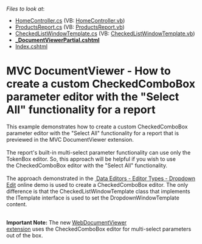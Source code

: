 <!-- default file list -->
*Files to look at*:

* [HomeController.cs](./CS/T262163/Controllers/HomeController.cs) (VB: [HomeController.vb](./VB/T262163/Controllers/HomeController.vb))
* [ProductsReport.cs](./CS/T262163/Reports/ProductsReport.cs) (VB: [ProductsReport.vb](./VB/T262163/Reports/ProductsReport.vb))
* [CheckedListWindowTemplate.cs](./CS/T262163/Templates/CheckedListWindowTemplate.cs) (VB: [CheckedListWindowTemplate.vb](./VB/T262163/Templates/CheckedListWindowTemplate.vb))
* **[_DocumentViewerPartial.cshtml](./CS/T262163/Views/Home/_DocumentViewerPartial.cshtml)**
* [Index.cshtml](./CS/T262163/Views/Home/Index.cshtml)
<!-- default file list end -->
# MVC DocumentViewer - How to create a custom CheckedComboBox parameter editor with the "Select All" functionality for a report


<p>This example demonstrates how to create a custom CheckedComboBox parameter editor with the "Select All" functionality for a report that is previewed in the MVC DocumentViewer extension. <br /><br />The report's built-in multi-select parameter functionality can use only the TokenBox editor. So, this approach will be helpful if you wish to use the CheckedComboBox editor with the "Select All" functionality.<br /><br />The approach demonstrated in the <a href="https://demos.devexpress.com/MVCxDataEditorsDemos/Editors/DropDownEdit"> Data Editors - Editor Types - Dropdown Edit</a> online demo is used to create a CheckedComboBox editor. The only difference is that the CheckedListWindowTemplate class that implements the ITemplate interface is used to set the DropdownWindowTemplate content.<br /><br /></p>
<p><strong>Important Note:</strong> The new <a href="https://documentation.devexpress.com/#aspnet/clsDevExpressWebMvcWebDocumentViewerExtensiontopic">WebDocumentViewer extension</a> uses the CheckedComboBox editor for multi-select parameters out of the box.</p>

<br/>


